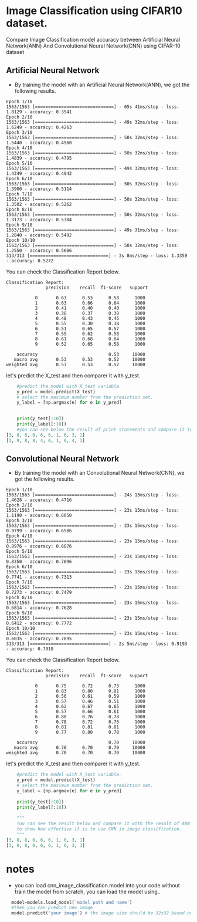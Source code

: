 # Image Classification using CIFAR10 dataset.

Compare Image Classification model accuracy between Artificial Neural Network(ANN) And Convolutional Neural Network(CNN) using CIFAR-10 dataset

## Artificial Neural Network 
* By training the model with an Artificial Neural Network(ANN), we got the following results.

```
Epoch 1/10
1563/1563 [==============================] - 65s 41ms/step - loss: 1.8129 - accuracy: 0.3541
Epoch 2/10
1563/1563 [==============================] - 49s 32ms/step - loss: 1.6249 - accuracy: 0.4263
Epoch 3/10
1563/1563 [==============================] - 50s 32ms/step - loss: 1.5440 - accuracy: 0.4560
Epoch 4/10
1563/1563 [==============================] - 50s 32ms/step - loss: 1.4839 - accuracy: 0.4795
Epoch 5/10
1563/1563 [==============================] - 49s 32ms/step - loss: 1.4349 - accuracy: 0.4942
Epoch 6/10
1563/1563 [==============================] - 50s 32ms/step - loss: 1.3900 - accuracy: 0.5114
Epoch 7/10
1563/1563 [==============================] - 50s 32ms/step - loss: 1.3502 - accuracy: 0.5262
Epoch 8/10
1563/1563 [==============================] - 50s 32ms/step - loss: 1.3173 - accuracy: 0.5384
Epoch 9/10
1563/1563 [==============================] - 49s 31ms/step - loss: 1.2840 - accuracy: 0.5492
Epoch 10/10
1563/1563 [==============================] - 50s 32ms/step - loss: 1.2550 - accuracy: 0.5606
313/313 [==============================] - 3s 8ms/step - loss: 1.3359 - accuracy: 0.5272

```
You can check the Classification Report below.
```
Classification Report: 
               precision    recall  f1-score   support

           0       0.63      0.53      0.58      1000
           1       0.63      0.66      0.64      1000
           2       0.41      0.40      0.40      1000
           3       0.38      0.37      0.38      1000
           4       0.48      0.43      0.45      1000
           5       0.55      0.30      0.38      1000
           6       0.51      0.65      0.57      1000
           7       0.55      0.62      0.58      1000
           8       0.61      0.68      0.64      1000
           9       0.52      0.65      0.58      1000

    accuracy                           0.53     10000
   macro avg       0.53      0.53      0.52     10000
weighted avg       0.53      0.53      0.52     10000

```
let's predict the X_test  and then comparer it with y_test.

```python
    #predict the model with X_test variable.
    y_pred = model.predict(X_test)
    # select the maximum number from the prediction set.
    y_label = [np.argmax(e) for e in y_pred]
    

    print(y_test[:10])
    print(y_label[:10])
    #you can see below the result of print statements and compare it together
[3, 8, 8, 0, 6, 6, 1, 6, 3, 1]
[3, 9, 8, 8, 4, 6, 1, 6, 4, 1]
```
## Convolutional Neural Network
* By training the model with an Convolutional Neural Network(CNN), we got the following results.

```
Epoch 1/10
1563/1563 [==============================] - 24s 15ms/step - loss: 1.4628 - accuracy: 0.4716
Epoch 2/10
1563/1563 [==============================] - 23s 15ms/step - loss: 1.1190 - accuracy: 0.6050
Epoch 3/10
1563/1563 [==============================] - 23s 15ms/step - loss: 0.9799 - accuracy: 0.6586
Epoch 4/10
1563/1563 [==============================] - 23s 15ms/step - loss: 0.8976 - accuracy: 0.6876
Epoch 5/10
1563/1563 [==============================] - 23s 15ms/step - loss: 0.8350 - accuracy: 0.7096
Epoch 6/10
1563/1563 [==============================] - 23s 15ms/step - loss: 0.7741 - accuracy: 0.7313
Epoch 7/10
1563/1563 [==============================] - 23s 15ms/step - loss: 0.7273 - accuracy: 0.7479
Epoch 8/10
1563/1563 [==============================] - 23s 15ms/step - loss: 0.6814 - accuracy: 0.7628
Epoch 9/10
1563/1563 [==============================] - 23s 15ms/step - loss: 0.6412 - accuracy: 0.7772
Epoch 10/10
1563/1563 [==============================] - 23s 15ms/step - loss: 0.6035 - accuracy: 0.7895
313/313 [==============================] - 2s 5ms/step - loss: 0.9193 - accuracy: 0.7018

```
You can check the Classification Report below.
```
Classification Report: 
               precision    recall  f1-score   support

           0       0.75      0.72      0.73      1000
           1       0.83      0.80      0.81      1000
           2       0.56      0.61      0.59      1000
           3       0.57      0.46      0.51      1000
           4       0.62      0.67      0.65      1000
           5       0.57      0.66      0.61      1000
           6       0.80      0.76      0.78      1000
           7       0.78      0.72      0.75      1000
           8       0.81      0.81      0.81      1000
           9       0.77      0.80      0.78      1000

    accuracy                           0.70     10000
   macro avg       0.70      0.70      0.70     10000
weighted avg       0.70      0.70      0.70     10000
```
let's predict the X_test  and then comparer it with y_test.

```python
    #predict the model with X_test variable.
    y_pred = model.predict(X_test)
    # select the maximum number from the prediction set.
    y_label = [np.argmax(e) for e in y_pred]
    
    print(y_test[:10])
    print(y_label[:10])
    
    """
    You can see the result below and compare it with the result of ANN 
    to show how effective it is to use CNN in image classification.
    """
[3, 8, 8, 0, 6, 6, 1, 6, 3, 1]
[3, 8, 8, 0, 6, 6, 1, 6, 3, 1]
```
# notes
* you can load cnn_image_classification.model into your code without train the model from scratch, you can load the model using..
```python
  model=models.load_model('model path and name')
  #then you can predict new image
  model.predict('your image') # the image size should be 32x32 based on the input shape.
```
